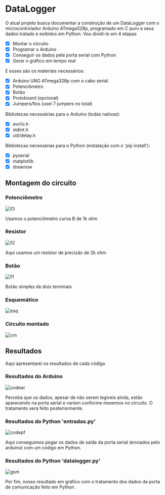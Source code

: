 # DataLogger
O atual projeto busca documentar a construção de um DataLogger com o microcontrolador Arduino ATmega328p, programado em C puro e seus dados tratado e exibidos em Python. Vou dividí-lo em 4 etapas

- [x] Montar o circuito
- [x] Programar o Arduino
- [x] Conseguir os dados pela porta serial com Python
- [x] Gerar o gráfico em tempo real

E esses são os materiais necessários:

- [x] Arduino UNO ATmega328p com o cabo serial
- [x] Potenciômetro
- [x] Botão
- [x] Protoboard (opcional)
- [x] Jumpers/fios (usei 7 jumpers no total)

Bibliotecas necessárias para o Arduino (todas nativas):

- [x] avr/io.h
- [x] stdint.h
- [x] util/delay.h

Bibliotecas necessárias para o Python (instalação com o 'pip install'):

- [x] pyserial
- [x] matplotlib
- [x] drawnow

## Montagem do circuito

### Potenciômetro

![f3](https://user-images.githubusercontent.com/69547580/117088426-c75d2700-ad28-11eb-8d1b-2f5ee2d1858a.jpg)

Usamos o potenciômetro curva B de 1k ohm

### Resistor

![f2](https://user-images.githubusercontent.com/69547580/117088425-c75d2700-ad28-11eb-9d01-a9f18e06d80f.jpg)

Aqui usamos um resistor de precisão de 2k ohm


### Botão

![f1](https://user-images.githubusercontent.com/69547580/117088424-c6c49080-ad28-11eb-8664-bb9b68c2ce46.jpg)

Botão simples de dois terminais

### Esquemático

![esq](https://user-images.githubusercontent.com/69547580/117088054-bfe94e00-ad27-11eb-8e4e-473618e536ce.jpg)

### Circuito montado

![cm](https://user-images.githubusercontent.com/69547580/117088052-bf50b780-ad27-11eb-9f62-023a605f4fb4.jpg)

## Resultados

Aqui apresentarei os resultados de cada código

### Resultados do Arduino

![codear](https://user-images.githubusercontent.com/69547580/117087069-d510ad80-ad24-11eb-937f-999ec203627e.jpg)

Perceba que os dados, apesar de não serem legíveis ainda, estão aparecendo na porta serial e variam conforme mexemos no circuito. O tratamento será feito posteriormente.

### Resultados do Python 'entradas.py'

![codepf](https://user-images.githubusercontent.com/69547580/117087070-d5a94400-ad24-11eb-95ea-d43676599c0f.jpg)

Aqui conseguimos pegar os dados de saída da porta serial (enviados pelo arduino) com um código em Python.

### Resultados do Python 'datalogger.py'

![gsm](https://user-images.githubusercontent.com/69547580/117087071-d5a94400-ad24-11eb-9a87-272ef64bd1be.jpg)

Por fim, nosso resultado em gráfico com o tratamento dos dados da porta de comunicação feito em Python.





